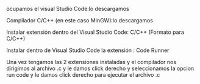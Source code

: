 ocupamos el visual Studio Code:lo descargamos

Compilador C/C++ (en este caso MinGW):lo descargamos

Instalar extensión dentro del Visual Studio Code: C/C++ (Formato para C/C++)

Instalar dentro de Visual Studio Code la  extensión : Code Runner

Una vez tengamos las 2 extensiones instaladas y el compilador nos dirigimos al archivo .c y le damos click derecho y seleccionamos la opcion run code y le damos click derecho para ejecutar el archivo .c
